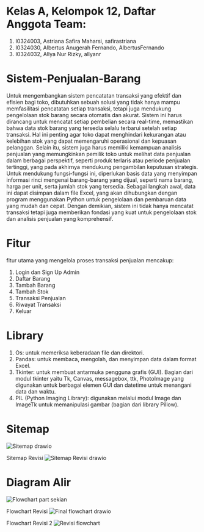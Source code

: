 # Kelas A, Kelompok 12, Daftar Anggota Team:
1. I0324003, Astriana Safira Maharsi, safirastriana
2. I0324030, Albertus Anugerah Fernando, AlbertusFernando
3. I0324032, Allya Nur Rizky, allyanr

# Sistem-Penjualan-Barang
Untuk mengembangkan sistem pencatatan transaksi yang efektif dan efisien bagi toko, dibutuhkan sebuah solusi yang tidak hanya mampu memfasilitasi pencatatan setiap transaksi, tetapi juga mendukung pengelolaan stok barang secara otomatis dan akurat. Sistem ini harus dirancang untuk mencatat setiap pembelian secara real-time, memastikan bahwa data stok barang yang tersedia selalu terbarui setelah setiap transaksi. Hal ini penting agar toko dapat menghindari kekurangan atau kelebihan stok yang dapat memengaruhi operasional dan kepuasan pelanggan. Selain itu, sistem juga harus memiliki kemampuan analisis penjualan yang memungkinkan pemilik toko untuk melihat data penjualan dalam berbagai perspektif, seperti produk terlaris atau periode penjualan tertinggi, yang pada akhirnya mendukung pengambilan keputusan strategis. Untuk mendukung fungsi-fungsi ini, diperlukan basis data yang menyimpan informasi rinci mengenai barang-barang yang dijual, seperti nama barang, harga per unit, serta jumlah stok yang tersedia. Sebagai langkah awal, data ini dapat disimpan dalam file Excel, yang akan dihubungkan dengan program menggunakan Python untuk pengelolaan dan pembaruan data yang mudah dan cepat. Dengan demikian, sistem ini tidak hanya mencatat transaksi tetapi juga memberikan fondasi yang kuat untuk pengelolaan stok dan analisis penjualan yang komprehensif.

# Fitur
fitur utama yang mengelola proses transaksi penjualan mencakup:
1. Login dan Sign Up Admin
2. Daftar Barang
3. Tambah Barang
4. Tambah Stok
5. Transaksi Penjualan
6. Riwayat Transaksi
7. Keluar

# Library
1.	Os: untuk memeriksa keberadaan file dan direktori.
2.	Pandas: untuk membaca, mengolah, dan menyimpan data dalam format Excel.
3.	Tkinter: untuk membuat antarmuka pengguna grafis (GUI).
    Bagian dari modul tkinter yaitu Tk, Canvas, messagebox, ttk, PhotoImage yang digunakan untuk berbagai elemen GUI dan datetime untuk menangani data dan waktu.
4.	PIL (Python Imaging Library): digunakan melalui modul Image dan ImageTk untuk memanipulasi gambar (bagian dari library Pillow).

# Sitemap
![Sitemap drawio](https://github.com/user-attachments/assets/c22dc312-4d3c-413e-b88d-7cbe6eca52bb)

Sitemap Revisi
![Sitemap Revisi drawio](https://github.com/user-attachments/assets/98639464-b0db-4322-893d-7107477b883b)


# Diagram Alir
![Flowchart part sekian](https://github.com/user-attachments/assets/a1e382ea-7dc0-4614-9fea-8bc582d9745e)


Flowchart Revisi
![Final flowchart drawio](https://github.com/user-attachments/assets/35652cde-b4ec-459d-9a5e-5fbd265a1248)

Flowchart Revisi 2
![Revisi flowchart](https://github.com/user-attachments/assets/ca7f9a4a-85d3-49d0-896e-8258a8bc423b)


